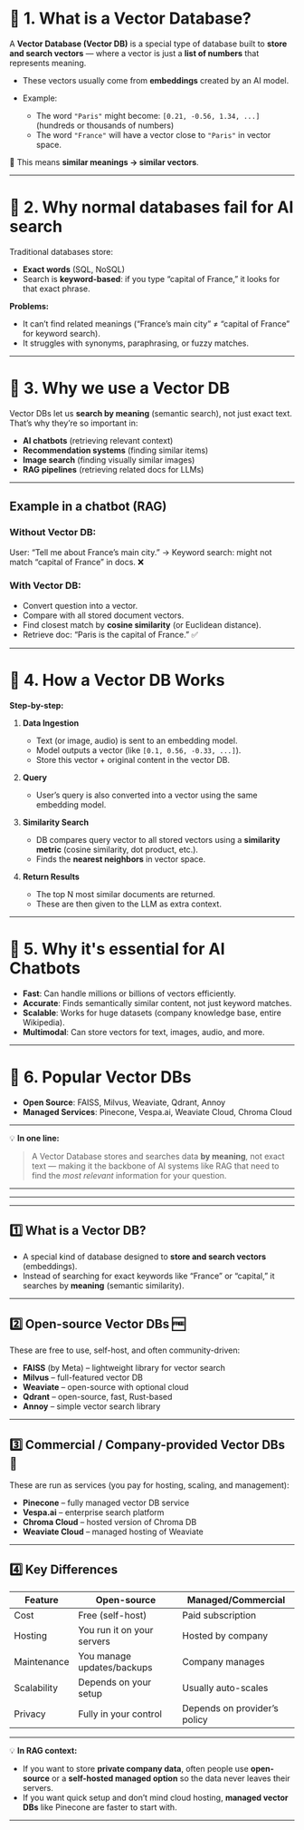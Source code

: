 
# **📌 1. What is a Vector Database?**

A **Vector Database (Vector DB)** is a special type of database built to **store and search vectors** — where a vector is just a **list of numbers** that represents meaning.

* These vectors usually come from **embeddings** created by an AI model.
* Example:

  * The word `"Paris"` might become:
    `[0.21, -0.56, 1.34, ...]` (hundreds or thousands of numbers)
  * The word `"France"` will have a vector close to `"Paris"` in vector space.

📍 This means **similar meanings → similar vectors**.

---

# **📌 2. Why normal databases fail for AI search**

Traditional databases store:

* **Exact words** (SQL, NoSQL)
* Search is **keyword-based**: if you type “capital of France,” it looks for that exact phrase.

**Problems:**

* It can’t find related meanings (“France’s main city” ≠ “capital of France” for keyword search).
* It struggles with synonyms, paraphrasing, or fuzzy matches.

---

# **📌 3. Why we use a Vector DB**

Vector DBs let us **search by meaning** (semantic search), not just exact text.
That’s why they’re so important in:

* **AI chatbots** (retrieving relevant context)
* **Recommendation systems** (finding similar items)
* **Image search** (finding visually similar images)
* **RAG pipelines** (retrieving related docs for LLMs)

---

## **Example in a chatbot (RAG)**

### Without Vector DB:

User: “Tell me about France’s main city.”
→ Keyword search: might not match “capital of France” in docs. ❌

### With Vector DB:

* Convert question into a vector.
* Compare with all stored document vectors.
* Find closest match by **cosine similarity** (or Euclidean distance).
* Retrieve doc: “Paris is the capital of France.” ✅

---

# **📌 4. How a Vector DB Works**

**Step-by-step:**

1. **Data Ingestion**

   * Text (or image, audio) is sent to an embedding model.
   * Model outputs a vector (like `[0.1, 0.56, -0.33, ...]`).
   * Store this vector + original content in the vector DB.

2. **Query**

   * User’s query is also converted into a vector using the same embedding model.

3. **Similarity Search**

   * DB compares query vector to all stored vectors using a **similarity metric** (cosine similarity, dot product, etc.).
   * Finds the **nearest neighbors** in vector space.

4. **Return Results**

   * The top N most similar documents are returned.
   * These are then given to the LLM as extra context.

---

# **📌 5. Why it's essential for AI Chatbots**

* **Fast**: Can handle millions or billions of vectors efficiently.
* **Accurate**: Finds semantically similar content, not just keyword matches.
* **Scalable**: Works for huge datasets (company knowledge base, entire Wikipedia).
* **Multimodal**: Can store vectors for text, images, audio, and more.

---

# **📌 6. Popular Vector DBs**

* **Open Source**: FAISS, Milvus, Weaviate, Qdrant, Annoy
* **Managed Services**: Pinecone, Vespa.ai, Weaviate Cloud, Chroma Cloud

---

💡 **In one line:**

> A Vector Database stores and searches data **by meaning**, not exact text — making it the backbone of AI systems like RAG that need to find the *most relevant* information for your question.

---

---
---




## **1️⃣ What is a Vector DB?**

* A special kind of database designed to **store and search vectors** (embeddings).
* Instead of searching for exact keywords like “France” or “capital,” it searches by **meaning** (semantic similarity).

---

## **2️⃣ Open-source Vector DBs** 🆓

These are free to use, self-host, and often community-driven:

* **FAISS** (by Meta) – lightweight library for vector search
* **Milvus** – full-featured vector DB
* **Weaviate** – open-source with optional cloud
* **Qdrant** – open-source, fast, Rust-based
* **Annoy** – simple vector search library

---

## **3️⃣ Commercial / Company-provided Vector DBs** 💼

These are run as services (you pay for hosting, scaling, and management):

* **Pinecone** – fully managed vector DB service
* **Vespa.ai** – enterprise search platform
* **Chroma Cloud** – hosted version of Chroma DB
* **Weaviate Cloud** – managed hosting of Weaviate

---

## **4️⃣ Key Differences**

| Feature     | Open-source                | Managed/Commercial           |
| ----------- | -------------------------- | ---------------------------- |
| Cost        | Free (self-host)           | Paid subscription            |
| Hosting     | You run it on your servers | Hosted by company            |
| Maintenance | You manage updates/backups | Company manages              |
| Scalability | Depends on your setup      | Usually auto-scales          |
| Privacy     | Fully in your control      | Depends on provider’s policy |

---

💡 **In RAG context:**

* If you want to store **private company data**, often people use **open-source** or a **self-hosted managed option** so the data never leaves their servers.
* If you want quick setup and don’t mind cloud hosting, **managed vector DBs** like Pinecone are faster to start with.

---